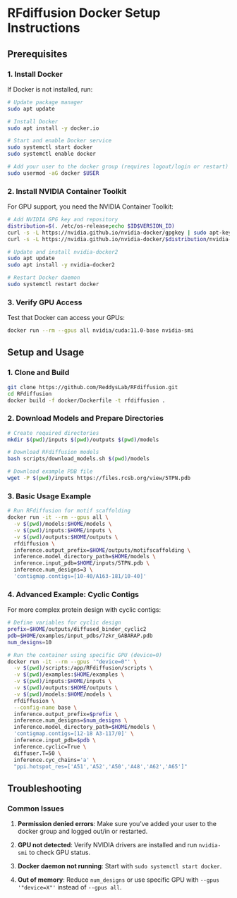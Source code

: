 # RFdiffusion Docker Setup Instructions

## Prerequisites

### 1. Install Docker
If Docker is not installed, run:
```bash
# Update package manager
sudo apt update

# Install Docker
sudo apt install -y docker.io

# Start and enable Docker service
sudo systemctl start docker
sudo systemctl enable docker

# Add your user to the docker group (requires logout/login or restart)
sudo usermod -aG docker $USER
```

### 2. Install NVIDIA Container Toolkit
For GPU support, you need the NVIDIA Container Toolkit:
```bash
# Add NVIDIA GPG key and repository
distribution=$(. /etc/os-release;echo $ID$VERSION_ID)
curl -s -L https://nvidia.github.io/nvidia-docker/gpgkey | sudo apt-key add -
curl -s -L https://nvidia.github.io/nvidia-docker/$distribution/nvidia-docker.list | sudo tee /etc/apt/sources.list.d/nvidia-docker.list

# Update and install nvidia-docker2
sudo apt update
sudo apt install -y nvidia-docker2

# Restart Docker daemon
sudo systemctl restart docker
```

### 3. Verify GPU Access
Test that Docker can access your GPUs:
```bash
docker run --rm --gpus all nvidia/cuda:11.0-base nvidia-smi
```

## Setup and Usage

### 1. Clone and Build
```bash
git clone https://github.com/ReddysLab/RFdiffusion.git
cd RFdiffusion
docker build -f docker/Dockerfile -t rfdiffusion .
```

### 2. Download Models and Prepare Directories
```bash
# Create required directories
mkdir $(pwd)/inputs $(pwd)/outputs $(pwd)/models

# Download RFdiffusion models
bash scripts/download_models.sh $(pwd)/models

# Download example PDB file
wget -P $(pwd)/inputs https://files.rcsb.org/view/5TPN.pdb
```

### 3. Basic Usage Example
```bash
# Run RFdiffusion for motif scaffolding
docker run -it --rm --gpus all \
  -v $(pwd)/models:$HOME/models \
  -v $(pwd)/inputs:$HOME/inputs \
  -v $(pwd)/outputs:$HOME/outputs \
  rfdiffusion \
  inference.output_prefix=$HOME/outputs/motifscaffolding \
  inference.model_directory_path=$HOME/models \
  inference.input_pdb=$HOME/inputs/5TPN.pdb \
  inference.num_designs=3 \
  'contigmap.contigs=[10-40/A163-181/10-40]'
```

### 4. Advanced Example: Cyclic Contigs
For more complex protein design with cyclic contigs:
```bash
# Define variables for cyclic design
prefix=$HOME/outputs/diffused_binder_cyclic2
pdb=$HOME/examples/input_pdbs/7zkr_GABARAP.pdb
num_designs=10

# Run the container using specific GPU (device=0)
docker run -it --rm --gpus '"device=0"' \
  -v $(pwd)/scripts:/app/RFdiffusion/scripts \
  -v $(pwd)/examples:$HOME/examples \
  -v $(pwd)/inputs:$HOME/inputs \
  -v $(pwd)/outputs:$HOME/outputs \
  -v $(pwd)/models:$HOME/models \
  rfdiffusion \
  --config-name base \
  inference.output_prefix=$prefix \
  inference.num_designs=$num_designs \
  inference.model_directory_path=$HOME/models \
  'contigmap.contigs=[12-18 A3-117/0]' \
  inference.input_pdb=$pdb \
  inference.cyclic=True \
  diffuser.T=50 \
  inference.cyc_chains='a' \
  "ppi.hotspot_res=['A51','A52','A50','A48','A62','A65']"
```

## Troubleshooting

### Common Issues

1. **Permission denied errors**: Make sure you've added your user to the docker group and logged out/in or restarted.

2. **GPU not detected**: Verify NVIDIA drivers are installed and run `nvidia-smi` to check GPU status.

3. **Docker daemon not running**: Start with `sudo systemctl start docker`.

4. **Out of memory**: Reduce `num_designs` or use specific GPU with `--gpus '"device=X"'` instead of `--gpus all`.


